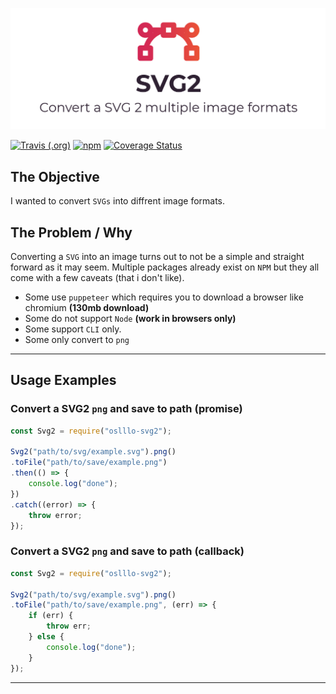 
![Cover Image](../images/cover.png)

[![Travis (.org)](https://img.shields.io/travis/oslllo/svg2)](https://travis-ci.org/github/oslllo/svg2)
[![npm](https://img.shields.io/npm/v/oslllo-svg2)](https://www.npmjs.com/package/oslllo-svg2)
[![Coverage Status](https://img.shields.io/coveralls/github/oslllo/svg2)](https://coveralls.io/github/oslllo/svg2?branch=master)

## The Objective

I wanted to convert `SVGs` into diffrent image formats.

## The Problem / Why

Converting a `SVG` into an image turns out to not be a simple and straight forward as it may seem. Multiple packages already exist on `NPM` but they all come with a few caveats (that i don't like).

- Some use `puppeteer` which requires you to download a browser like chromium **(130mb download)**
- Some do not support `Node` **(work in browsers only)**
- Some support `CLI` only.
- Some only convert to `png`

---

## Usage Examples

### Convert a SVG2 `png` and save to path (promise)

```js
const Svg2 = require("oslllo-svg2");

Svg2("path/to/svg/example.svg").png()
.toFile("path/to/save/example.png")
.then(() => {
    console.log("done");
})
.catch((error) => {
    throw error;
});
```

### Convert a SVG2 `png` and save to path (callback)

```js
const Svg2 = require("oslllo-svg2");

Svg2("path/to/svg/example.svg").png()
.toFile("path/to/save/example.png", (err) => {
    if (err) {
        throw err;
    } else {
        console.log("done");
    }
});
```

---
